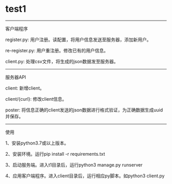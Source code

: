 # test1
------------------------------------------------------------
客户端程序

register.py: 用户注册。读配置，将用户信息发送至服务器，添加新用户。

re-register.py: 用户重注册。修改已有的用户信息。

client.py: 处理csv文件，将生成的json数据发至服务器。

------------------------------------------------------------
服务器API

client: 新增client。

client/{curl}: 修改client信息。

poster: 将信息正确的client发送的json数据进行格式验证，为正确数据生成uuid并保存。

---------------------------------------------------------------
使用

1、安装python3.7或以上版本。

2、安装环境。运行pip install -r requirements.txt

3、启动服务端。进入t1目录后，运行python3 manage.py runserver

4、应用客户端程序。进入client目录后，运行相应py脚本。如python3 client.py